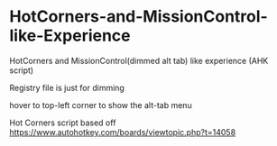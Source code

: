 # HotCorners-and-MissionControl-like-Experience
HotCorners and MissionControl(dimmed alt tab) like experience (AHK script)

Registry file is just for dimming

hover to top-left corner to show the alt-tab menu


Hot Corners script based off https://www.autohotkey.com/boards/viewtopic.php?t=14058
